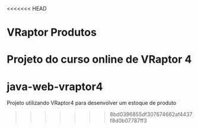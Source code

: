 <<<<<<< HEAD
# VRaptor Produtos

Projeto do curso online de VRaptor 4
=======
# java-web-vraptor4
Projeto utilizando VRaptor4 para desenvolver um estoque de produto
>>>>>>> 8bd0396855df307674662af4437f8d0b07787ff3
